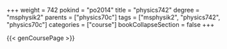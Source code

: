 +++
weight = 742
pokind = "po2014"
title = "physics742"
degree = "msphysik2"
parents = ["physics70c"]
tags = ["msphysik2", "physics742", "physics70c"]
categories = ["course"]
bookCollapseSection = false
+++

{{< genCoursePage >}}
